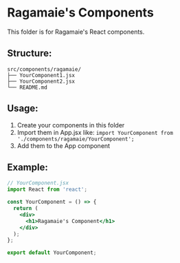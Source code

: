 # Ragamaie's Components

This folder is for Ragamaie's React components.

## Structure:
```
src/components/ragamaie/
├── YourComponent1.jsx
├── YourComponent2.jsx
└── README.md
```

## Usage:
1. Create your components in this folder
2. Import them in App.jsx like: `import YourComponent from './components/ragamaie/YourComponent';`
3. Add them to the App component

## Example:
```jsx
// YourComponent.jsx
import React from 'react';

const YourComponent = () => {
  return (
    <div>
      <h1>Ragamaie's Component</h1>
    </div>
  );
};

export default YourComponent;
```

